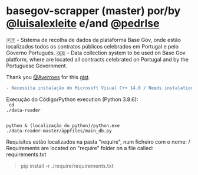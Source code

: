 # basegov-scrapper (master) por/by <a href='https://github.com/luisalexleite'>@luisalexleite</a> e/and <a href='https://github.com/pedrlse'>@pedrlse</a>

🇵🇹 - Sistema de recolha de dados da plataforma Base Gov, onde estão localizados todos os contratos públicos celebrados em Portugal e pelo Governo Português.
🇬🇧 - Data collection system to be used on Base Gov platform, where are located all contracts celebrated on Portugal and by the Portuguese Government.

Thank you <a href='https://github.com/Averroes'>@Averroes</a> for this <a href='https://gist.github.com/Averroes/6375a1cccd39fe9f2dd7'>gist</a>.

```diff
- Necessita instalação do Microsoft Visual C++ 14.0 / Needs instalation of Microsoft Visual C++ 14.0
```
Execução do Código/Python execution (Python 3.8.6):
<br>
<code>
cd ./data-reader
</code>
<br>
<code>  
python & (localização_do_python)/python.exe ./data-reader-master/appfiles/main_db.py
</code>

Requisitos estão localizados na pasta "require", num ficheiro com o nome: / Requirements are located on "require" folder on a file called:
requirements.txt

> pip install -r ./require/requirements.txt
